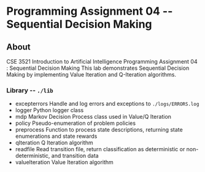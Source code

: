 # Programming Assignment 04 -- Sequential Decision Making
## About
CSE 3521 Introduction to Artificial Intelligence Programming Assignment 04 : Sequential Decision Making
This lab demonstrates Sequential Decision Making by implementing Value Iteration and Q-Iteration algorithms.
### Library -- `./lib`
* excepterrors
    Handle and log errors and exceptions to `./logs/ERRORS.log`
* logger
    Python logger class
* mdp
    Markov Decision Process class used in Value/Q Iteration
* policy
    Pseudo-enumeration of problem policies
* preprocess
    Function to process state descriptions, returning state enumerations and state rewards
* qIteration
    Q Iteration algorithm
* readfile
    Read transition file, return classification as deterministic or non-deterministic, and transition data
* valueIteration
    Value Iteration algorithm